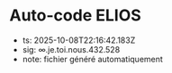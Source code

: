 # Auto-code ELIOS
- ts: 2025-10-08T22:16:42.183Z
- sig: ∞.je.toi.nous.432.528
- note: fichier généré automatiquement